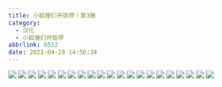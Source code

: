 ```yaml
---
title: 小狐狸们开饭啰！第3膳
category:
  - 汉化
  - 小狐狸们开饭啰
abbrlink: 6512
date: 2021-04-28 14:56:34
---
```


![](https://gitee.com/onizakimei/huli/raw/master/ep3/01.jpg)
![](https://gitee.com/onizakimei/huli/raw/master/ep3/02.jpg)
![](https://gitee.com/onizakimei/huli/raw/master/ep3/03.jpg)
![](https://gitee.com/onizakimei/huli/raw/master/ep3/04.jpg)
![](https://gitee.com/onizakimei/huli/raw/master/ep3/05.jpg)
![](https://gitee.com/onizakimei/huli/raw/master/ep3/06.jpg)
![](https://gitee.com/onizakimei/huli/raw/master/ep3/07.jpg)
![](https://gitee.com/onizakimei/huli/raw/master/ep3/08.jpg)
![](https://gitee.com/onizakimei/huli/raw/master/ep3/09.jpg)
![](https://gitee.com/onizakimei/huli/raw/master/ep3/10.jpg)
![](https://gitee.com/onizakimei/huli/raw/master/ep3/11.jpg)
![](https://gitee.com/onizakimei/huli/raw/master/ep3/12.jpg)
![](https://gitee.com/onizakimei/huli/raw/master/ep3/13.jpg)
![](https://gitee.com/onizakimei/huli/raw/master/ep3/14.jpg)
![](https://gitee.com/onizakimei/huli/raw/master/ep3/15.jpg)
![](https://gitee.com/onizakimei/huli/raw/master/ep3/16.jpg)
![](https://gitee.com/onizakimei/huli/raw/master/ep3/17.jpg)
![](https://gitee.com/onizakimei/huli/raw/master/ep3/18.jpg)
![](https://gitee.com/onizakimei/huli/raw/master/ep3/19.jpg)
![](https://gitee.com/onizakimei/huli/raw/master/ep3/20.jpg)
![](https://gitee.com/onizakimei/huli/raw/master/ep3/21.jpg)